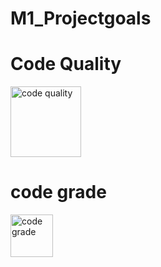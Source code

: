 # M1_Projectgoals

# Code Quality

  <img width="113" alt="code quality" src="https://user-images.githubusercontent.com/98905874/154613518-8113d962-e821-4fbf-8100-15c8c36cfcc4.png">

# code grade

 <img width="68" alt="code grade" src="https://user-images.githubusercontent.com/98905874/154613658-fecb1ce6-1285-40e3-80cf-5fcb8061ec0f.png">